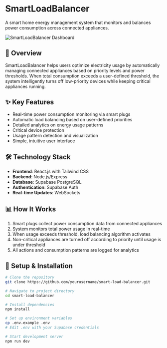 # SmartLoadBalancer

A smart home energy management system that monitors and balances power consumption across connected appliances.

![SmartLoadBalancer Dashboard](./assets/dashboard.png)

## 🚀 Overview

SmartLoadBalancer helps users optimize electricity usage by automatically managing connected appliances based on priority levels and power thresholds. When total consumption exceeds a user-defined threshold, the system intelligently turns off low-priority devices while keeping critical appliances running.

## ✨ Key Features

- Real-time power consumption monitoring via smart plugs
- Automatic load balancing based on user-defined priorities
- Detailed analytics on energy usage patterns
- Critical device protection
- Usage pattern detection and visualization
- Simple, intuitive user interface

## 🛠️ Technology Stack

- **Frontend**: React.js with Tailwind CSS
- **Backend**: Node.js/Express
- **Database**: Supabase PostgreSQL
- **Authentication**: Supabase Auth
- **Real-time Updates**: WebSockets

## 📊 How It Works

1. Smart plugs collect power consumption data from connected appliances
2. System monitors total power usage in real-time
3. When usage exceeds threshold, load balancing algorithm activates
4. Non-critical appliances are turned off according to priority until usage is under threshold
5. All actions and consumption patterns are logged for analytics

## 🔧 Setup & Installation

```bash
# Clone the repository
git clone https://github.com/yourusername/smart-load-balancer.git

# Navigate to project directory
cd smart-load-balancer

# Install dependencies
npm install

# Set up environment variables
cp .env.example .env
# Edit .env with your Supabase credentials

# Start development server
npm run dev
